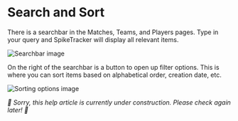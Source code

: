 # Search and Sort

There is a searchbar in the Matches, Teams, and Players pages.
Type in your query and SpikeTracker will display all relevant items.

![Searchbar image](/help/searchbar-image.jpg)

On the right of the searchbar is a button to open up filter options. This is where you can sort items based on alphabetical order, creation date, etc.

![Sorting options image](/help/sorting-options-image.jpg)

_🚧 Sorry, this help article is currently under construction. Please check again later! 🚧_
